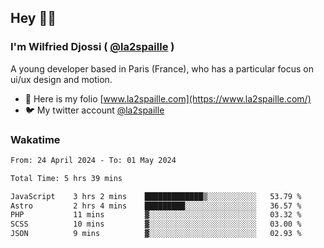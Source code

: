 ## Hey 👋🏾
### I'm Wilfried Djossi ( <a href="https://twitter.com/la2spaille/" target="_blank">@la2spaille</a> )
A young developer based in Paris (France), who has a particular focus on ui/ux design and motion.

- 🎨 Here is my folio [www.la2spaille.com](https://www.la2spaille.com/)
- 🐦 My twitter account [@la2spaille](https://twitter.com/la2spaille/)

### Wakatime
<!--START_SECTION:waka-->

```txt
From: 24 April 2024 - To: 01 May 2024

Total Time: 5 hrs 39 mins

JavaScript    3 hrs 2 mins    █████████████▒░░░░░░░░░░░   53.79 %
Astro         2 hrs 4 mins    █████████░░░░░░░░░░░░░░░░   36.57 %
PHP           11 mins         ▓░░░░░░░░░░░░░░░░░░░░░░░░   03.32 %
SCSS          10 mins         ▓░░░░░░░░░░░░░░░░░░░░░░░░   03.00 %
JSON          9 mins          ▓░░░░░░░░░░░░░░░░░░░░░░░░   02.93 %
```

<!--END_SECTION:waka-->
<!--
**la2spaille/la2spaille** is a ✨ _special_ ✨ repository because its `README.md` (this file) appears on your GitHub profile.

Here are some ideas to get you started:

- 🔭 I’m currently working on ...
- 🌱 I’m currently learning ...
- 👯 I’m looking to collaborate on ...
- 🤔 I’m looking for help with ...
- 💬 Ask me about ...
- 📫 How to reach me: ...
- 😄 Pronouns: ...
- ⚡ Fun fact: ...
-->
